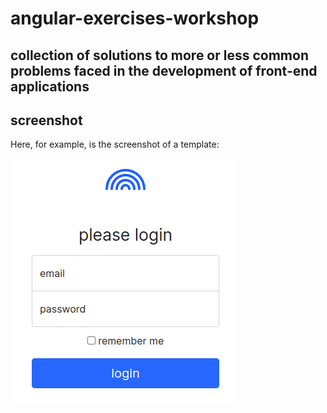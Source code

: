 # angular-exercises-workshop

## collection of solutions to more or less common problems faced in the development of front-end applications

## screenshot

Here, for example, is the screenshot of a template:

![login template screenshot](https://github.com/paolomococci/angular-exercises-workshop/blob/main/screenshots/login_template.png)
